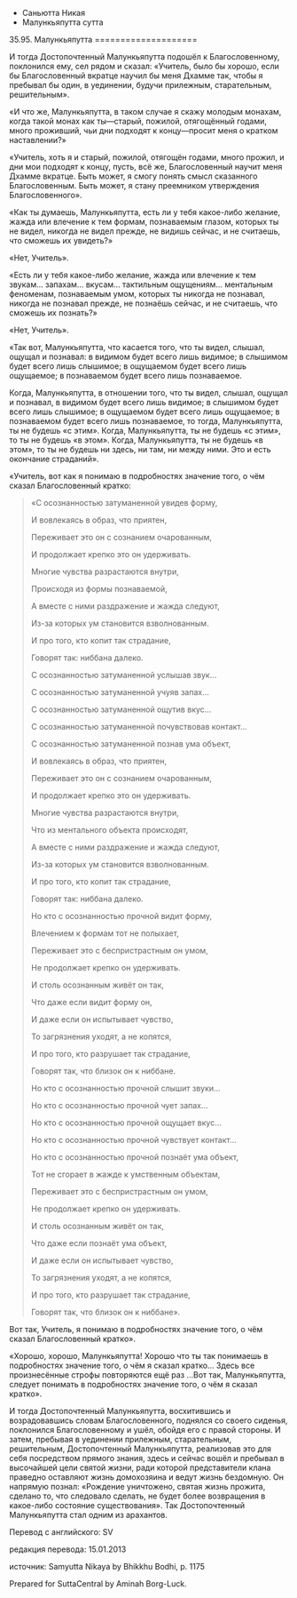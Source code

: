 









* Саньютта Никая
* Малункьяпутта сутта


35\.95\. Малункьяпутта
\=\=\=\=\=\=\=\=\=\=\=\=\=\=\=\=\=\=\=\=



И тогда Достопочтенный Малункьяпутта подошёл к Благословенному, поклонился ему, сел рядом и сказал: «Учитель, было бы хорошо, если бы Благословенный вкратце научил бы меня Дхамме так, чтобы я пребывал бы один, в уединении, будучи прилежным, старательным, решительным»\.


«И что же, Малункьяпутта, в таком случае я скажу молодым монахам, когда такой монах как ты—старый, пожилой, отягощённый годами, много проживший, чьи дни подходят к концу—просит меня о кратком наставлении?»


«Учитель, хоть я и старый, пожилой, отягощён годами, много прожил, и дни мои подходят к концу, пусть, всё же, Благословенный научит меня Дхамме вкратце\. Быть может, я смогу понять смысл сказанного Благословенным\. Быть может, я стану преемником утверждения Благословенного»\.


«Как ты думаешь, Малункьяпутта, есть ли у тебя какое\-либо желание, жажда или влечение к тем формам, познаваемым глазом, которых ты не видел, никогда не видел прежде, не видишь сейчас, и не считаешь, что сможешь их увидеть?»


«Нет, Учитель»\.


«Есть ли у тебя какое\-либо желание, жажда или влечение к тем звукам… запахам… вкусам… тактильным ощущениям… ментальным феноменам, познаваемым умом, которых ты никогда не познавал, никогда не познавал прежде, не познаёшь сейчас, и не считаешь, что сможешь их познать?»


«Нет, Учитель»\.


«Так вот, Малункьяпутта, что касается того, что ты видел, слышал, ощущал и познавал: в видимом будет всего лишь видимое; в слышимом будет всего лишь слышимое; в ощущаемом будет всего лишь ощущаемое; в познаваемом будет всего лишь познаваемое\.


Когда, Малункьяпутта, в отношении того, что ты видел, слышал, ощущал и познавал, в видимом будет всего лишь видимое; в слышимом будет всего лишь слышимое; в ощущаемом будет всего лишь ощущаемое; в познаваемом будет всего лишь познаваемое, то тогда, Малункьяпутта, ты не будешь «с этим»\. Когда, Малункьяпутта, ты не будешь «с этим», то ты не будешь «в этом»\. Когда, Малункьяпутта, ты не будешь «в этом», то ты не будешь ни здесь, ни там, ни между ними\. Это и есть окончание страданий»\.


«Учитель, вот как я понимаю в подробностях значение того, о чём сказал Благословенный кратко:



> «С осознанностью затуманенной увидев форму,  
> 
> И вовлекаясь в образ, что приятен,  
> 
> Переживает это он с сознанием очарованным,  
> 
> И продолжает крепко это он удерживать\.  
> 
>   
> 
> Многие чувства разрастаются внутри,  
> 
> Происходя из формы познаваемой,  
> 
> А вместе с ними раздражение и жажда следуют,  
> 
> Из\-за которых ум становится взволнованным\.  
> 
> И про того, кто копит так страдание,  
> 
> Говорят так: ниббана далеко\.  
> 
>   
> 
> С осознанностью затуманенной услышав звук…  
> 
>   
> 
> С осознанностью затуманенной учуяв запах…  
> 
>   
> 
> С осознанностью затуманенной ощутив вкус…  
> 
>   
> 
> С осознанностью затуманенной почувствовав контакт…  
> 
>   
> 
> С осознанностью затуманенной познав ума объект,  
> 
> И вовлекаясь в образ, что приятен,  
> 
> Переживает это он с сознанием очарованным,  
> 
> И продолжает крепко это он удерживать\.  
> 
>   
> 
> Многие чувства разрастаются внутри,  
> 
> Что из ментального объекта происходят,  
> 
> А вместе с ними раздражение и жажда следуют,  
> 
> Из\-за которых ум становится взволнованным\.  
> 
> И про того, кто копит так страдание,  
> 
> Говорят так: ниббана далеко\.  
> 
>   
> 
> Но кто с осознанностью прочной видит форму,  
> 
> Влечением к формам тот не полыхает,  
> 
> Переживает это с беспристрастным он умом,  
> 
> Не продолжает крепко он удерживать\.  
> 
>   
> 
> И столь осознанным живёт он так,  
> 
> Что даже если видит форму он,  
> 
> И даже если он испытывает чувство,  
> 
> То загрязнения уходят, а не копятся,  
> 
> И про того, кто разрушает так страдание,  
> 
> Говорят так, что близок он к ниббане\.  
> 
>   
> 
> Но кто с осознанностью прочной слышит звуки…  
> 
>   
> 
> Но кто с осознанностью прочной чует запах…  
> 
>   
> 
> Но кто с осознанностью прочной ощущает вкус…  
> 
>   
> 
> Но кто с осознанностью прочной чувствует контакт…  
> 
>   
> 
> Но кто с осознанностью прочной познаёт ума объект,  
> 
> Тот не сгорает в жажде к умственным объектам,  
> 
> Переживает это с беспристрастным он умом,  
> 
> Не продолжает крепко он удерживать\.  
> 
>   
> 
> И столь осознанным живёт он так,  
> 
> Что даже если познаёт ума объект,  
> 
> И даже если он испытывает чувство,  
> 
> То загрязнения уходят, а не копятся,  
> 
> И про того, кто разрушает так страдание,  
> 
> Говорят так, что близок он к ниббане»\.


Вот так, Учитель, я понимаю в подробностях значение того, о чём сказал Благословенный кратко»\.


«Хорошо, хорошо, Малункьяпутта\! Хорошо что ты так понимаешь в подробностях значение того, о чём я сказал кратко… Здесь все произнесённые строфы повторяются ещё раз …Вот так, Малункьяпутта, следует понимать в подробностях значение того, о чём я сказал кратко»\.


И тогда Достопочтенный Малункьяпутта, восхитившись и возрадовавшись словам Благословенного, поднялся со своего сиденья, поклонился Благословенному и ушёл, обойдя его с правой стороны\. И затем, пребывая в уединении прилежным, старательным, решительным, Достопочтенный Малункьяпутта, реализовав это для себя посредством прямого знания, здесь и сейчас вошёл и пребывал в высочайшей цели святой жизни, ради которой представители клана праведно оставляют жизнь домохозяина и ведут жизнь бездомную\. Он напрямую познал: «Рождение уничтожено, святая жизнь прожита, сделано то, что следовало сделать, не будет более возвращения в какое\-либо состояние существования»\. Так Достопочтенный Малункьяпутта стал одним из арахантов\.



Перевод с английского: SV


редакция перевода: 15\.01\.2013


источник: Samyutta Nikaya by Bhikkhu Bodhi, p\. 1175


Prepared for SuttaCentral by Aminah Borg\-Luck\.






